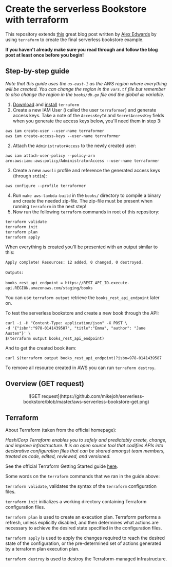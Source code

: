 # Create the serverless Bookstore with terraform

This repository extends [this](https://www.alexedwards.net/blog/serverless-api-with-go-and-aws-lambda) great blog post written by [Alex Edwards](https://github.com/alexedwards/) by using `terraform` to create the final serverless bookstore example.

**If you haven't already make sure you read through and follow the blog post at least once before you begin!**

## Step-by-step guide

_Note that this guide uses the `us-east-1` as the AWS region where everything will be created. You can change the region in the `vars.tf` file but remember to also change the region in the `books/db.go` file and the global `db` variable._

1. [Download](https://www.terraform.io/downloads.html) and [install](https://www.terraform.io/intro/getting-started/install.html) `terraform`
2. Create a new IAM User (i called the user `terraformer`) and generate access keys. Take a note of the `AccessKeyId` and `SecretAccessKey` fields when you generate the access keys below, you'll need them in step 3:
```
aws iam create-user --user-name terraformer
aws iam create-access-keys --user-name terraformer
```
2. Attach the `AdministratorAccess` to the newly created user:
```
aws iam attach-user-policy --policy-arn arn:aws:iam::aws:policy/AdministratorAccess --user-name terraformer
```
3. Create a new `awscli` profile and reference the generated access keys (through `stdin`):
```
aws configure --profile terraformer
```
4. Run `make aws-lambda-build` in the `books/` directory to compile a binary and create the needed zip-file. The zip-file must be present when running `terraform` in the next step!
5. Now run the following `terraform` commands in root of this repository:
```
terraform validate
terraform init
terraform plan
terraform apply
```
When everything is created you'll be presented with an output similar to this:

```
Apply complete! Resources: 12 added, 0 changed, 0 destroyed.

Outputs:

books_rest_api_endpoint = https://REST_API_ID.execute-api.REGION.amazonaws.com/staging/books
```

You can use `terraform output` retrieve the `books_rest_api_endpoint` later on. 

To test the serverless bookstore and create a new book through the API:
```
curl -i -H "Content-Type: application/json" -X POST \
-d '{"isbn":"978-0141439587", "title":"Emma", "author": "Jane Austen"}' \
$(terraform output books_rest_api_endpoint)
```

And to get the created book item:
```
curl $(terraform output books_rest_api_endpoint)?isbn=978-0141439587
```

To remove all resource created in AWS you can run `terraform destroy`.

## Overview (GET request)

<p align="center">
![GET request](https://github.com/mikejoh/serverless-bookstore/blob/master/aws-serverless-bookstore-get.png)
</p>

## Terraform

About Terraform (taken from the official homepage):

_HashiCorp Terraform enables you to safely and predictably create, change, and improve infrastructure. It is an open source tool that codifies APIs into declarative configuration files that can be shared amongst team members, treated as code, edited, reviewed, and versioned._

See the official Terraform Getting Started guide [here](https://www.terraform.io/intro/getting-started/build.html).

Some words on the `terraform` commands that we ran in the guide above:

`terraform validate`, validates the syntax of the `terraform` configuration files.

`terraform init` initializes a working directory containing Terraform configuration files.

`terraform plan` is used to create an execution plan. Terraform performs a refresh, unless explicitly disabled, and then determines what actions are necessary to achieve the desired state specified in the configuration files.

`terraform apply` is used to apply the changes required to reach the desired state of the configuration, or the pre-determined set of actions generated by a terraform plan execution plan.

`terraform destroy` is used to destroy the Terraform-managed infrastructure.